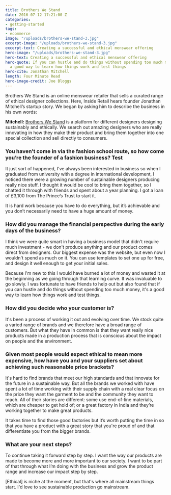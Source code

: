 ```yaml
---
title: Brothers We Stand
date: 2016-07-12 17:21:00 Z
categories:
- getting-started
tags:
- ecommerce
image: "/uploads/brothers-we-stand-3.jpg"
excerpt-image: "/uploads/brothers-we-stand-3.jpg"
excerpt-text: Creating a successful and ethical menswear offering
hero-image: "/uploads/brothers-we-stand-3.jpg"
hero-text: Creating a successful and ethical menswear offering
hero-quote: If you can hustle and do things without spending too much money, it's
  a good way to learn how things work and test things
hero-cite: Jonathan Mitchell
length: Four Minute Read
hero-image-credit: Joe Bloggs
---
```


Brothers We Stand is an online menswear retailer that sells a curated range of ethical designer collections. Here, Inside Retail hears founder Jonathan Mitchell’s startup story. We began by asking him to describe the business in his own words:

**Mitchell:** [Brothers We Stand](http://www.brotherswestand.com) is a platform for different designers designing sustainably and ethically. We search out amazing designers who are really innovating in how they make their product and bring them together into one special collection and sell directly to consumers.

### You haven’t come in via the fashion school route, so how come you’re the founder of a fashion business? Test

It just sort of happened, I've always been interested in business so when I graduated from university with a degree in international development, I noticed there were a growing number of sustainable designers producing really nice stuff. I thought it would be cool to bring them together, so I chatted it through with friends and spent about a year planning. I got a loan of £3,100 from The Prince’s Trust to start it.

It is hard work because you have to do everything, but it’s achievable and you don’t necessarily need to have a huge amount of money.

### How did you manage the financial perspective during the early days of the business?

I think we were quite smart in having a business model that didn't require much investment - we don't produce anything and our product comes direct from designers.  Our biggest expense was the website, but even now I wouldn't spend as much on it. You can use templates to set one up for free, and design it well enough to get your initial sales.

Because I'm new to this I would have burned a lot of money and wasted it at the beginning as we going through that learning curve. It was invaluable to go slowly. I was fortunate to have friends to help out but also found that if you can hustle and do things without spending too much money, it's a good way to learn how things work and test things.

### How did you decide who your customer is?

It's been a process of working it out and evolving over time. We stock quite a varied range of brands and we therefore have a broad range of customers. But what they have in common is that they want really nice products made in a production process that is conscious about the impact on people and the environment.

### Given most people would expect ethical to mean more expensive, how have you and your suppliers set about achieving such reasonable price brackets?

It's hard to find brands that meet our high standards and that innovate for the future in a sustainable way. But all the brands we worked with have spent a lot of time working with their supply chain with a real clear focus on the price they want the garment to be and the community they want to reach. All of their stories are different: some use end-of-line materials, which are cheaper to get hold of; or a great factory in India and they’re working together to make great products.

It takes time to find those good factories but it’s worth putting the time in so that you have a product with a great story that you're proud of and that differentiate you from the bigger brands.

### What are your next steps?

To continue taking it forward step by step. I want the way our products are made to become more and more important to our society. I want to be part of that through what I’m doing with the business and grow the product range and increase our impact step by step.

[Ethical] is niche at the moment, but that's where all mainstream things start. I'd love to see sustainable production go mainstream. 
